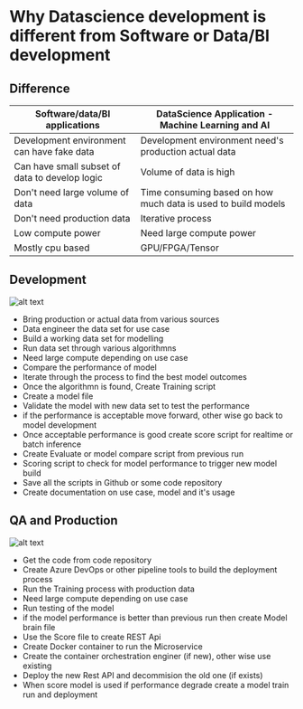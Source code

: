 # Why Datascience development is different from Software or Data/BI development

## Difference

| Software/data/BI applications                  | DataScience Application - Machine Learning and AI             |
|------------------------------------------------|---------------------------------------------------------------|
| Development environment can have fake data      | Development environment need's production actual data         |
| Can have small subset of data to develop logic | Volume of data is high                                        |
| Don't need large volume of data                | Time consuming based on how much data is used to build models |
| Don't need production data                     | Iterative process                                             |
| Low compute power                              | Need large compute power                                      |
| Mostly cpu based                               | GPU/FPGA/Tensor                                               |

## Development

![alt text](https://github.com/balakreshnan/Samples2021/blob/main/DataScience/images/mldevops-Development.png "Service Health")

- Bring production or actual data from various sources
- Data engineer the data set for use case
- Build a working data set for modelling
- Run data set through various algorithmns
- Need large compute depending on use case
- Compare the performance of model
- Iterate through the process to find the best model outcomes
- Once the algorithmn is found, Create Training script
- Create a model file
- Validate the model with new data set to test the performance
- if the performance is acceptable move forward, other wise go back to model development
- Once acceptable performance is good create score script for realtime or batch inference
- Create Evaluate or model compare script from previous run
- Scoring script to check for model performance to trigger new model build
- Save all the scripts in Github or some code repository
- Create documentation on use case, model and it's usage

## QA and Production

![alt text](https://github.com/balakreshnan/Samples2021/blob/main/DataScience/images/mldevops-Production.png "Service Health")

- Get the code from code repository
- Create Azure DevOps or other pipeline tools to build the deployment process
- Run the Training process with production data
- Need large compute depending on use case
- Run testing of the model
- if the model performance is better than previous run then create Model brain file
- Use the Score file to create REST Api
- Create Docker container to run the Microservice
- Create the container orchestration enginer (if new), other wise use existing
- Deploy the new Rest API and decommision the old one (if exists)
- When score model is used if performance degrade create a model train run and deployment